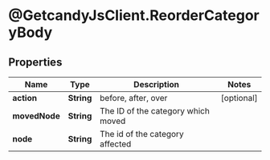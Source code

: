 # @GetcandyJsClient.ReorderCategoryBody

## Properties

Name | Type | Description | Notes
------------ | ------------- | ------------- | -------------
**action** | **String** | before, after, over | [optional] 
**movedNode** | **String** | The ID of the category which moved | 
**node** | **String** | The id of the category affected | 


